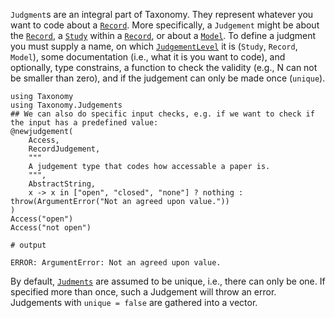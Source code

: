 `Judgment`s are an integral part of Taxonomy.
They represent whatever you want to code about a [`Record`](@ref).
More specifically, a `Judgement` might be about the [`Record`](@ref), a [`Study`](@ref) within a [`Record`](@ref), or about a [`Model`](@ref). 
To define a judgment you must supply a name, on which [`JudgementLevel`](@ref) it is (`Study`, `Record`, `Model`), some documentation (i.e., what it is you want to code), and optionally, type constrains, a function to check the validity (e.g., N can not be smaller than zero), and if the judgement can only be made once (`unique`).

```jldoctest; output = false
using Taxonomy
using Taxonomy.Judgements
## We can also do specific input checks, e.g. if we want to check if the input has a predefined value:
@newjudgement(
    Access,
    RecordJudgement,
    """
    A judgement type that codes how accessable a paper is.
    """,
    AbstractString,
    x -> x in ["open", "closed", "none"] ? nothing : throw(ArgumentError("Not an agreed upon value."))
)
Access("open")
Access("not open")

# output

ERROR: ArgumentError: Not an agreed upon value.

```

By default, [`Judments`](@ref) are assumed to be unique, i.e., there can only be one.
If specified more than once, such a Judgement will throw an error.
Judgements with `unique = false` are gathered into a vector.